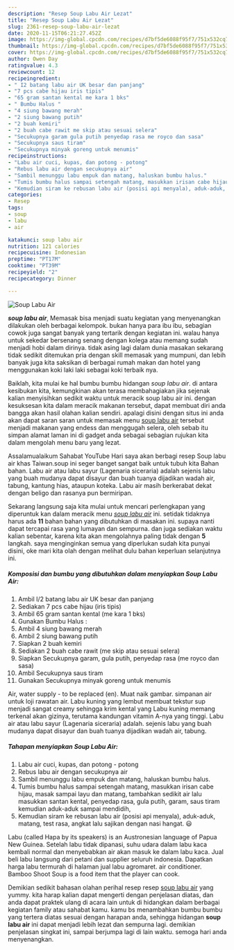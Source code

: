 ```yaml
---
description: "Resep Soup Labu Air Lezat"
title: "Resep Soup Labu Air Lezat"
slug: 2361-resep-soup-labu-air-lezat
date: 2020-11-15T06:21:27.452Z
image: https://img-global.cpcdn.com/recipes/d7bf5de6088f95f7/751x532cq70/soup-labu-air-foto-resep-utama.jpg
thumbnail: https://img-global.cpcdn.com/recipes/d7bf5de6088f95f7/751x532cq70/soup-labu-air-foto-resep-utama.jpg
cover: https://img-global.cpcdn.com/recipes/d7bf5de6088f95f7/751x532cq70/soup-labu-air-foto-resep-utama.jpg
author: Owen Day
ratingvalue: 4.3
reviewcount: 12
recipeingredient:
- " I2 batang labu air UK besar dan panjang"
- "7 pcs cabe hijau iris tipis"
- "65 gram santan kental me kara 1 bks"
- " Bumbu Halus "
- "4 siung bawang merah"
- "2 siung bawang putih"
- "2 buah kemiri"
- "2 buah cabe rawit me skip atau sesuai selera"
- "Secukupnya garam gula putih penyedap rasa me royco dan sasa"
- "Secukupnya saus tiram"
- "Secukupnya minyak goreng untuk menumis"
recipeinstructions:
- "Labu air cuci, kupas, dan potong - potong"
- "Rebus labu air dengan secukupnya air"
- "Sambil menunggu labu empuk dan matang, haluskan bumbu halus."
- "Tumis bumbu halus sampai setengah matang, masukkan irisan cabe hijau, masak sampai layu dan matang, tambahkan sedikit air lalu masukkan santan kental, penyedap rasa, gula putih, garam, saus tiram kemudian aduk-aduk sampai mendidih,"
- "Kemudian siram ke rebusan labu air (posisi api menyala), aduk-aduk, matang, test rasa, angkat lalu sajikan dengan nasi hangat. 😃"
categories:
- Resep
tags:
- soup
- labu
- air

katakunci: soup labu air 
nutrition: 121 calories
recipecuisine: Indonesian
preptime: "PT17M"
cooktime: "PT39M"
recipeyield: "2"
recipecategory: Dinner

---
```



![Soup Labu Air](https://img-global.cpcdn.com/recipes/d7bf5de6088f95f7/751x532cq70/soup-labu-air-foto-resep-utama.jpg)

<b><i>soup labu air</i></b>, Memasak bisa menjadi suatu kegiatan yang menyenangkan dilakukan oleh berbagai kelompok. bukan hanya para ibu ibu, sebagian cowok juga sangat banyak yang tertarik dengan kegiatan ini. walau hanya untuk sekedar bersenang senang dengan kolega atau memang sudah menjadi hobi dalam dirinya. tidak asing lagi dalam dunia masakan sekarang tidak sedikit ditemukan pria dengan skill memasak yang mumpuni, dan lebih banyak juga kita saksikan di berbagai rumah makan dan hotel yang menggunakan koki laki laki sebagai koki terbaik nya.

Baiklah, kita mulai ke hal bumbu bumbu hidangan <i>soup labu air</i>. di antara kesibukan kita, kemungkinan akan terasa membahagiakan jika sejenak kalian menyisihkan sedikit waktu untuk meracik soup labu air ini. dengan kesuksesan kita dalam meracik makanan tersebut, dapat membuat diri anda bangga akan hasil olahan kalian sendiri. apalagi disini dengan situs ini anda akan dapat saran saran untuk memasak menu <u>soup labu air</u> tersebut menjadi makanan yang endess dan menggugah selera, oleh sebab itu simpan alamat laman ini di gadget anda sebagai sebagian rujukan kita dalam mengolah menu baru yang lezat.

Assalamualaikum Sahabat YouTube Hari saya akan berbagi resep Soup labu air khas Taiwan.soup ini seger banget sangat baik untuk tubuh kita Bahan bahan. Labu air atau labu sayur (Lagenaria siceraria) adalah sejenis labu yang buah mudanya dapat disayur dan buah tuanya dijadikan wadah air, tabung, kantung hias, ataupun koteka. Labu air masih berkerabat dekat dengan beligo dan rasanya pun bermiripan.


Sekarang langsung saja kita mulai untuk mencari perlengkapan yang diperuntuk kan dalam meracik menu <u><i>soup labu air</i></u> ini. setidak tidaknya harus ada <b>11</b> bahan bahan yang dibutuhkan di masakan ini. supaya nanti dapat tercapai rasa yang lumayan dan sempurna. dan juga sediakan waktu kalian sebentar, karena kita akan mengolahnya paling tidak dengan <b>5</b> langkah. saya menginginkan semua yang diperlukan sudah kita punyai disini, oke mari kita olah dengan melihat dulu bahan keperluan selanjutnya ini.

<!--inarticleads1-->

##### Komposisi dan bumbu yang dibutuhkan dalam menyiapkan Soup Labu Air:

1. Ambil  I/2 batang labu air UK besar dan panjang
1. Sediakan 7 pcs cabe hijau (iris tipis)
1. Ambil 65 gram santan kental (me kara 1 bks)
1. Gunakan  Bumbu Halus :
1. Ambil 4 siung bawang merah
1. Ambil 2 siung bawang putih
1. Siapkan 2 buah kemiri
1. Sediakan 2 buah cabe rawit (me skip atau sesuai selera)
1. Siapkan Secukupnya garam, gula putih, penyedap rasa (me royco dan sasa)
1. Ambil Secukupnya saus tiram
1. Gunakan Secukupnya minyak goreng untuk menumis


Air, water supply - to be replaced (en). Muat naik gambar. simpanan air untuk loji rawatan air. Labu kuning yang lembut membuat tekstur sup menjadi sangat creamy sehingga krim kental yang Labu kuning memang terkenal akan gizinya, terutama kandungan vitamin A-nya yang tinggi. Labu air atau labu sayur (Lagenaria siceraria) adalah. sejenis labu yang buah mudanya dapat disayur dan buah tuanya dijadikan wadah air, tabung. 

<!--inarticleads2-->

##### Tahapan menyiapkan Soup Labu Air:

1. Labu air cuci, kupas, dan potong - potong
1. Rebus labu air dengan secukupnya air
1. Sambil menunggu labu empuk dan matang, haluskan bumbu halus.
1. Tumis bumbu halus sampai setengah matang, masukkan irisan cabe hijau, masak sampai layu dan matang, tambahkan sedikit air lalu masukkan santan kental, penyedap rasa, gula putih, garam, saus tiram kemudian aduk-aduk sampai mendidih,
1. Kemudian siram ke rebusan labu air (posisi api menyala), aduk-aduk, matang, test rasa, angkat lalu sajikan dengan nasi hangat. 😃


Labu (called Hapa by its speakers) is an Austronesian language of Papua New Guinea. Setelah labu tidak dipanasi, suhu udara dalam labu kaca kembali normal dan menyebabkan air akan masuk ke dalam labu kaca. Jual beli labu langsung dari petani dan supplier seluruh indonesia. Dapatkan harga labu termurah di halaman jual labu agromaret. air conditioner. Bamboo Shoot Soup is a food item that the player can cook. 

Demikian sedikit bahasan olahan perihal resep resep <u>soup labu air</u> yang yummy. kita harap kalian dapat mengerti dengan penjelasan diatas, dan anda dapat praktek ulang di acara lain untuk di hidangkan dalam berbagai kegiatan family atau sahabat kamu. kamu bs menambahkan bumbu bumbu yang tertera diatas sesuai dengan harapan anda, sehingga hidangan <b>soup labu air</b> ini dapat menjadi lebih lezat dan sempurna lagi. demikian penjelasan singkat ini, sampai berjumpa lagi di lain waktu. semoga hari anda menyenangkan.
